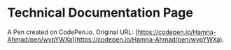 # Technical Documentation Page

A Pen created on CodePen.io. Original URL: [https://codepen.io/Hamna-Ahmad/pen/wvpYWXa](https://codepen.io/Hamna-Ahmad/pen/wvpYWXa).

